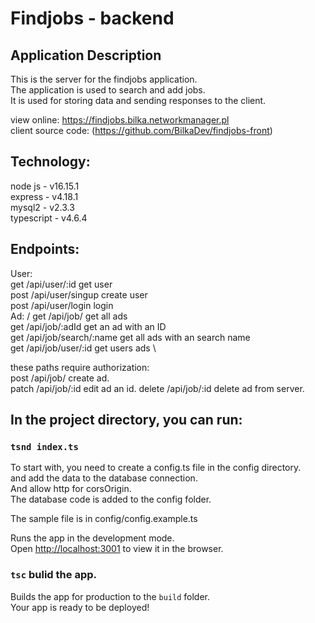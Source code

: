 
# Findjobs - backend
## Application Description
This is the server for the findjobs application. \
The application is used to search and add jobs. \
It is used for storing data and sending responses to the client.

view online: https://findjobs.bilka.networkmanager.pl \
client source code: (https://github.com/BilkaDev/findjobs-front)

## Technology:
node js - v16.15.1 \
express - v4.18.1 \
mysql2 - v2.3.3 \
typescript - v4.6.4 

## Endpoints:
User: \
get /api/user/:id  get user \
post /api/user/singup create user \
post /api/user/login login \
Ad: /
get /api/job/ get all ads \
get /api/job/:adId get an ad with an ID \
get /api/job/search/:name get all ads with an search name \
get /api/job/user/:id get users ads \

these paths require authorization: \
post /api/job/ create ad. \
patch /api/job/:id edit ad an id.
delete /api/job/:id delete ad from server.



## In the project directory, you can run:
### `tsnd index.ts`

To start with, you need to create a config.ts file in the config directory. \
and add the data to the database connection. \
And allow http for corsOrigin. \
The database code is added to the config folder.

The sample file is in config/config.example.ts

Runs the app in the development mode.\
Open [http://localhost:3001](http://localhost:3001) to view it in the browser.


### `tsc` bulid the app.
Builds the app for production to the `build` folder.\
Your app is ready to be deployed!
